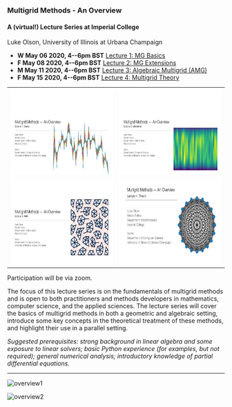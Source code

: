 ### Multigrid Methods - An Overview

#### A (virtual!) Lecture Series at Imperial College
Luke Olson, University of Illinois at Urbana Champaign

- **W May 06 2020, 4--6pm BST** [Lecture 1: MG Basics](https://github.com/lukeolson/imperial-multigrid/blob/master/lecture-1-mg-basics/lecture-1-mg-basics.pdf)
- **F May 08 2020, 4--6pm BST** [Lecture 2: MG Extensions](https://github.com/lukeolson/imperial-multigrid/blob/master/lecture-2-mg-ext/lecture-2-mg-basics.pdf)
- **M May 11 2020, 4--6pm BST** [Lecture 3: Algebraic Multigrid (AMG)](https://github.com/lukeolson/imperial-multigrid/blob/master/lecture-3-amg-basics/lecture-3-amg-basics.pdf)
- **F May 15 2020, 4--6pm BST** [Lecture 4: Multigrid Theory](https://github.com/lukeolson/imperial-multigrid/blob/master/lecture-4-amg-theory/lecture-4-amg-theory.pdf)

<table>
  <tr>
    <td> <img src="./lecture-1-mg-basics/lecture-1-mg-basics-cover.png"  height=200px ></td>
    <td> <img src="./lecture-2-mg-ext/lecture-2-mg-basics-cover.png"  height=200px ></td>
   </tr> 
   <tr>
     <td> <img src="lecture-3-amg-basics/lecture-3-amg-basics-cover.png"  height=200px ></td>
     <td> <img src="lecture-4-amg-theory/lecture-4-amg-theory-cover.png"  height=200px ></td>
  </tr>
</table>

Participation will be via zoom.

The focus of this lecture series is on the fundamentals of multigrid methods
and is open to both practitioners and methods developers in mathematics, computer
science, and the applied sciences. The lecture series will cover the basics of
multigrid methods in both a geometric and algebraic setting, introduce some key
concepts in the theoretical treatment of these methods, and highlight their use
in a parallel setting.

*Suggested prerequisites: strong background in linear algebra and some
exposure to linear solvers; basic Python experience (for examples, but not
required); general numerical analysis; introductory knowledge of partial
differential equations.*

---

![overview1](./overview/mg-lecture-0.png "overview1")

![overview2](./overview/mg-lecture-1.png "overview2")
